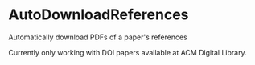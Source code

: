 # AutoDownloadReferences
Automatically download PDFs of a paper's references

Currently only working with DOI papers available at ACM Digital Library.
